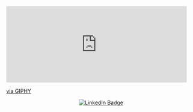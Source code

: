 <iframe src="https://giphy.com/embed/lIzAEoZEn571u" width="480" height="204" frameBorder="0" class="giphy-embed" allowFullScreen></iframe>
<p>
  <a href="https://giphy.com/gifs/mrw-girlfriend-parents-lIzAEoZEn571u">via GIPHY</a>
</p>


<p align="center" dir="auto">
  <a href="https://www.linkedin.com/in/shaked-robinzon/" rel="nofollow"><img     src="https://camo.githubusercontent.com/e0278098417dddf9727cfee70a5eb84af38a20705b3bded56cf91cb5feb29d7d/68747470733a2f2f696d672e736869656c64732e696f2f62616467652f4c696e6b6564496e2d626c75653f7374796c653d66  6f722d7468652d6261646765266c6f676f3d6c696e6b6564696e266c6f676f436f6c6f723d7768697465" alt="LinkedIn Badge" data-canonical-src="https://img.shields.io/badge/LinkedIn-blue?style=for-the-    badge&amp;logo=linkedin&amp;logoColor=white" style="max-width: 100%;"></a>
</p>

